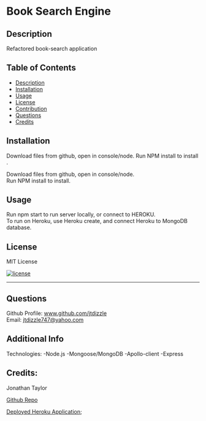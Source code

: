 #  Book Search Engine


## Description

  Refactored book-search application
  
  
  ## Table of Contents 
  
  
  - [Description](#description)
  - [Installation](#installation)
  - [Usage](#usage)
  - [License](#license)
  - [Contribution](#contribution)
  - [Questions](#questions)
  - [Credits](#credits)
  
  
  ## Installation

  Download files from github, open in console/node. Run NPM install to install . 

  Download files from github, open in console/node.  
  Run NPM install to install.  
  
  ## Usage
  Run npm start to run server locally, or connect to HEROKU.  
  To run on Heroku, use Heroku create, and connect Heroku to MongoDB database.


  ## License
  MIT License

  [![license](https://img.shields.io/badge/license-MITLicense-blue)](https://shields.io)


  ---
  
  
  

  ## Questions
  Github Profile: www.github.com/jtdizzle  
  Email: jtdizzle747@yahoo.com

 
  ## Additional Info
  Technologies:
  -Node.js
  -Mongoose/MongoDB
  -Apollo-client
  -Express
  

  ## Credits:

  Jonathan Taylor

  [Github Repo](https://github.com/jtdizzle/Book-Search-Engine "Github Repo")
  
  
  [Deployed Heroku Application](https://bookidy-book-book-engine.herokuapp.com "Heroku app");
